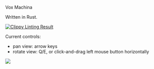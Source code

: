 Vox Machina

Written in Rust.

[![Clippy Linting Result](https://clippy.bashy.io/github/djmcgill/vox-machina/master/badge.svg)](https://clippy.bashy.io/github/djmcgill/vox-machina/master/log)

Current controls:
* pan view: arrow keys
* rotate view: Q/E, or click-and-drag left mouse button horizontally


![](http://i.imgur.com/B6MFwMW.png)
